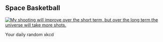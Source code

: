 ## Space Basketball
[![My shooting will improve over the short term, but over the long term the universe will take more shots.](https://imgs.xkcd.com/comics/space_basketball.png)](https://xkcd.com/2328/ "My shooting will improve over the short term, but over the long term the universe will take more shots.")

Your daily random xkcd
